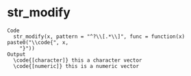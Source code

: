 # str_modify

    Code
      str_modify(x, pattern = "^?\\[.*\\]", func = function(x) paste0("\\code{", x,
        "}"))
    Output
      \code{[character]} this a character vector
      \code{[numeric]} this is a numeric vector

